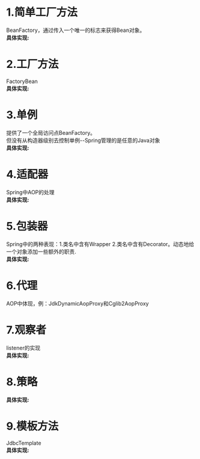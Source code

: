 <h1>1.简单工厂方法</h1>
  BeanFactory，通过传入一个唯一的标志来获得Bean对象。<br />
  <b>具体实现:</b><br />
<h1>2.工厂方法</h1>
  FactoryBean<br />
  <b>具体实现:</b><br />
<h1>3.单例</h1>
  提供了一个全局访问点BeanFactory。<br />
  但没有从构造器级别去控制单例--Spring管理的是任意的Java对象<br />
  <b>具体实现:</b><br />
<h1>4.适配器</h1>
  Spring中AOP的处理<br />
  <b>具体实现:</b><br />
<h1>5.包装器</h1>
  Spring中的两种表现：1.类名中含有Wrapper 2.类名中含有Decorator。动态地给一个对象添加一些额外的职责.<br />
  <b>具体实现:</b><br />
<h1>6.代理</h1>
  AOP中体现，例：JdkDynamicAopProxy和Cglib2AopProxy<br />
<h1>7.观察者</h1>
  listener的实现<br />
  <b>具体实现:</b><br />
<h1>8.策略</h1>
  <b>具体实现:</b><br />
<h1>9.模板方法</h1>
  JdbcTemplate<br />
  <b>具体实现:</b><br />

